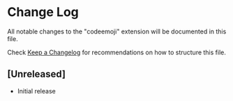 # Change Log

All notable changes to the "codeemoji" extension will be documented in this file.

Check [Keep a Changelog](http://keepachangelog.com/) for recommendations on how to structure this file.

## [Unreleased]

-   Initial release
